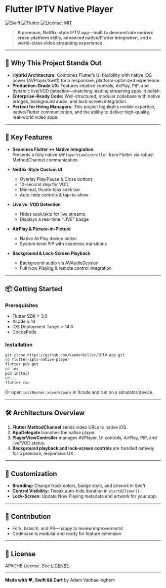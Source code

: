 # Flutter IPTV Native Player

[![Swift](https://img.shields.io/badge/Swift-5.6-orange.svg)](https://swift.org) [![Flutter](https://img.shields.io/badge/Flutter-3.0-blue.svg)](https://flutter.dev) [![License: MIT](https://img.shields.io/badge/License-MIT-yellow.svg)](LICENSE)

> **A premium, Netflix-style IPTV app—built to demonstrate modern cross-platform skills, advanced native/Flutter integration, and a world-class video streaming experience.**

---

## 🌟 Why This Project Stands Out

- **Hybrid Architecture:** Combines Flutter’s UI flexibility with native iOS power (AVPlayer/Swift) for a responsive, platform-optimized experience.
- **Production-Grade UX:** Features intuitive controls, AirPlay, PiP, and dynamic live/VOD detection—matching leading streaming apps in polish.
- **Enterprise-Ready Code:** Well-structured, modular codebase with native bridges, background audio, and lock-screen integration.
- **Perfect for Hiring Managers:** This project highlights mobile expertise, native/Flutter communication, and the ability to deliver high-quality, real-world video apps.

---

## 🚀 Key Features

- **Seamless Flutter ↔ Native Integration**  
  Presents a fully native `AVPlayerViewController` from Flutter via robust MethodChannel communication.

- **Netflix-Style Custom UI**  
  - Overlay Play/Pause & Close buttons  
  - 10-second skip for VOD  
  - Minimal, thumb-less seek bar  
  - Auto-hide controls & tap-to-show

- **Live vs. VOD Detection**  
  - Hides seek/skip for live streams  
  - Displays a real-time “LIVE” badge

- **AirPlay & Picture-in-Picture**  
  - Native AirPlay device picker  
  - System-level PiP with seamless transitions

- **Background & Lock-Screen Playback**  
  - Background audio via AVAudioSession  
  - Full Now Playing & remote control integration

---

## 📦 Getting Started

### Prerequisites

- Flutter SDK ≥ 3.0  
- Xcode ≥ 14  
- iOS Deployment Target ≥ 14.0  
- CocoaPods

### Installation

```bash
git clone https://github.com/Vanderbiller/IPTV-App.git
cd flutter-iptv-native-player
flutter pub get
cd ios
pod install
cd ..
flutter run
```

Or open `ios/Runner.xcworkspace` in Xcode and run on a simulator/device.

---

## 🛠️ Architecture Overview

1. **Flutter MethodChannel** sends video URLs to native iOS.
2. **AppDelegate** launches the native player.
3. **PlayerViewController** manages AVPlayer, UI controls, AirPlay, PiP, and live/VOD status.
4. **Background playback and lock-screen controls** are handled natively for a premium, responsive UX.

---

## 🎨 Customization

- **Branding:** Change track colors, badge style, and artwork in Swift.
- **Control Visibility:** Tweak auto-hide duration in `startUITimer()`.
- **Lock-Screen:** Update Now Playing metadata and artwork for your app.

---

## 🤝 Contribution

- Fork, branch, and PR—happy to review improvements!
- Codebase is modular and ready for feature extension.

---

## 📜 License

APACHE License. See [LICENSE](LICENSE).

---

**Made with ❤️, Swift && Dart** by Adam Vanbaelinghem
